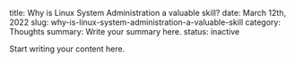 title: Why is Linux System Administration a valuable skill?
date: March 12th, 2022
slug: why-is-linux-system-administration-a-valuable-skill
category: Thoughts
summary: Write your summary here.
status: inactive

Start writing your content here.